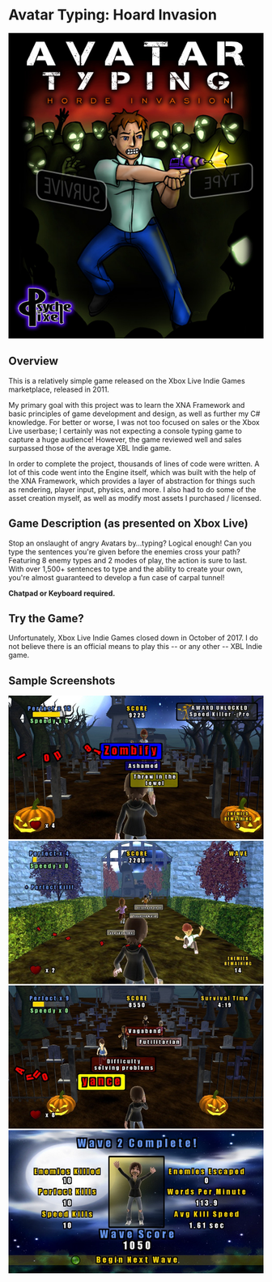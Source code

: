 # Avatar Typing: Hoard Invasion

![Project Sample](github-assets/ATHI-Cover.jpg)

## Overview

This is a relatively simple game released on the Xbox Live Indie Games marketplace, released in 2011.

My primary goal with this project was to learn the XNA Framework and basic principles of game development and design, as well as further my C# knowledge. For better or worse, I was not too focused on sales or the Xbox Live userbase; I certainly was not expecting a console typing game to capture a huge audience! However, the game reviewed well and sales surpassed those of the average XBL Indie game.

In order to complete the project, thousands of lines of code were written. A lot of this code went into the Engine itself, which was built with the help of the XNA Framework, which provides a layer of abstraction for things such as rendering, player input, physics, and more. I also had to do some of the asset creation myself, as well as modify most assets I purchased / licensed.

## Game Description (as presented on Xbox Live)

Stop an onslaught of angry Avatars by…typing? Logical enough! Can you type the sentences you're given before the enemies cross your path? Featuring 8 enemy types and 2 modes of play, the action is sure to last. With over 1,500+ sentences to type and the ability to create your own, you're almost guaranteed to develop a fun case of carpal tunnel!

**Chatpad or Keyboard required.**

## Try the Game?

Unfortunately, Xbox Live Indie Games closed down in October of 2017. I do not believe there is an official means to play this -- or any other -- XBL Indie game.

## Sample Screenshots

![Project Sample](github-assets/ATHI1.jpg)
![Project Sample](github-assets/ATHI2.jpg)
![Project Sample](github-assets/ATHI3.jpg)
![Project Sample](github-assets/ATHI4.jpg)
